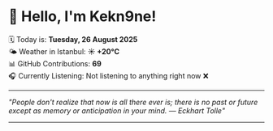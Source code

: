 # 👋 Hello, I'm Kekn9ne!

🗓️ Today is: **Tuesday, 26 August 2025**  
🌤️ Weather in Istanbul: **☀️   +20°C**  
📊 GitHub Contributions: **69**  
🎧 Currently Listening: Not listening to anything right now ❌

---

_"People don't realize that now is all there ever is; there is no past or future except as memory or anticipation in your mind. — *Eckhart Tolle*"_

---
